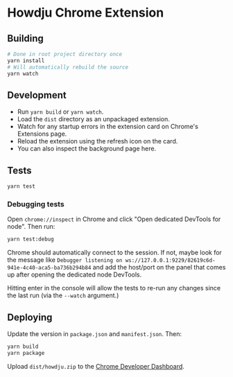 # Howdju Chrome Extension

## Building

```bash
# Done in root project directory once
yarn install
# Will automatically rebuild the source
yarn watch
```

## Development

* Run `yarn build` or `yarn watch`.
* Load the `dist` directory as an unpackaged extension. 
* Watch for any startup errors in the extension card on Chrome's Extensions page.
* Reload the extension using the refresh icon on the card.
* You can also inspect the background page here.

## Tests

```sh
yarn test
```

### Debugging tests

Open `chrome://inspect` in Chrome and click "Open dedicated DevTools for node".  Then run:

```bash
yarn test:debug
```

Chrome should automatically connect to the session.  If not, maybe look for the message like
`Debugger listening on ws://127.0.0.1:9229/82619c6d-941e-4c40-aca5-ba736b294b84` and add the host/port on the panel
that comes up after opening the dedicated node DevTools.

Hitting enter in the console will allow the tests to re-run any changes since the last run (via the `--watch` argument.)

## Deploying

Update the version in `package.json` and `manifest.json`.  Then:

```sh
yarn build
yarn package
```

Upload `dist/howdju.zip` to the [Chrome Developer Dashboard](https://chrome.google.com/webstore/developer/dashboard).
